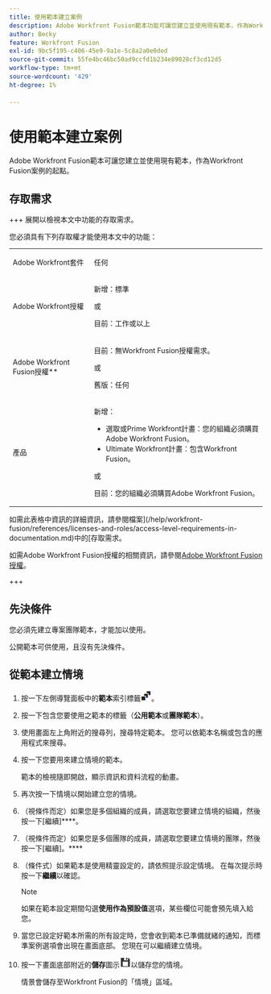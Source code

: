 ```yaml
---
title: 使用範本建立案例
description: Adobe Workfront Fusion範本功能可讓您建立並使用現有範本，作為Workfront Fusion案例的起點。
author: Becky
feature: Workfront Fusion
exl-id: 9bc5f195-c406-45e9-9a1e-5c8a2a0e0ded
source-git-commit: 55fe4bc46bc50ad9ccfd1b234e89028cf3cd12d5
workflow-type: tm+mt
source-wordcount: '429'
ht-degree: 1%

---
```


# 使用範本建立案例

Adobe Workfront Fusion範本可讓您建立並使用現有範本，作為Workfront Fusion案例的起點。

## 存取需求

+++ 展開以檢視本文中功能的存取需求。

您必須具有下列存取權才能使用本文中的功能：

<table style="table-layout:auto">
 <col> 
 <col> 
 <tbody> 
  <tr> 
   <td role="rowheader">Adobe Workfront套件 
   <td> <p>任何</p> </td> 
  </tr> 
  <tr data-mc-conditions=""> 
   <td role="rowheader">Adobe Workfront授權</td> 
   <td> <p>新增：標準</p><p>或</p><p>目前：工作或以上</p> </td> 
  </tr> 
  <tr> 
   <td role="rowheader">Adobe Workfront Fusion授權**</td> 
   <td>
   <p>目前：無Workfront Fusion授權需求。</p>
   <p>或</p>
   <p>舊版：任何 </p>
   </td> 
  </tr> 
  <tr> 
   <td role="rowheader">產品</td> 
   <td>
   <p>新增：</p> <ul><li>選取或Prime Workfront計畫：您的組織必須購買Adobe Workfront Fusion。</li><li>Ultimate Workfront計畫：包含Workfront Fusion。</li></ul>
   <p>或</p>
   <p>目前：您的組織必須購買Adobe Workfront Fusion。</p>
   </td> 
  </tr>
 </tbody> 
</table>

如需此表格中資訊的詳細資訊，請參閱檔案](/help/workfront-fusion/references/licenses-and-roles/access-level-requirements-in-documentation.md)中的[存取需求。

如需Adobe Workfront Fusion授權的相關資訊，請參閱[Adobe Workfront Fusion授權](/help/workfront-fusion/set-up-and-manage-workfront-fusion/licensing-operations-overview/license-automation-vs-integration.md)。

+++

## 先決條件

您必須先建立專案團隊範本，才能加以使用。

公開範本可供使用，且沒有先決條件。

## 從範本建立情境

1. 按一下左側導覽面板中的&#x200B;**範本**&#x200B;索引標籤![](assets/templates-icon.png)。
1. 按一下包含您要使用之範本的標籤（**公用範本**&#x200B;或&#x200B;**團隊範本**）。
1. 使用畫面左上角附近的搜尋列，搜尋特定範本。 您可以依範本名稱或包含的應用程式來搜尋。
1. 按一下您要用來建立情境的範本。

   範本的檢視隨即開啟，顯示資訊和資料流程的動畫。

1. 再次按一下情境以開始建立您的情境。
1. （視條件而定）如果您是多個組織的成員，請選取您要建立情境的組織，然後按一下[繼續]****。
1. （視條件而定）如果您是多個團隊的成員，請選取您要建立情境的團隊，然後按一下[繼續]。****
1. （條件式）如果範本是使用精靈設定的，請依照提示設定情境。 在每次提示時按一下&#x200B;**繼續**&#x200B;以確認。

   >[!NOTE]
   >
   >如果在範本設定期間勾選&#x200B;**使用作為預設值**&#x200B;選項，某些欄位可能會預先填入給您。

1. 當您已設定好範本所需的所有設定時，您會收到範本已準備就緒的通知，而標準案例選項會出現在畫面底部。 您現在可以繼續建立情境。

1. 按一下畫面底部附近的&#x200B;**儲存**&#x200B;圖示![](assets/save-icon.png)以儲存您的情境。

   情景會儲存至Workfront Fusion的「情境」區域。
